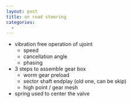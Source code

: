 ```yaml
---
layout: post
title: on road steering
categories:
  -
---
```


- vibration free operation of ujoint
    - speed
    - cancellation angle
    - phasing
- 3 steps to assemble gear box
    - worm gear preload
    - sector shaft endplay (old one, can be skip)
    - high point / gear mesh
- spring used to center the valve
